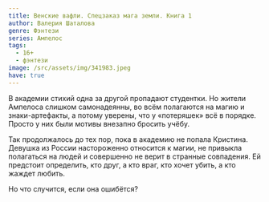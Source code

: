 ```yaml
---
title: Венские вафли. Спецзаказ мага земли. Книга 1
author: Валерия Шаталова
genre: Фэнтези
series: Ампелос
tags:
  - 16+
  - фэнтези
image: /src/assets/img/341983.jpeg
have: true
---
```

В академии стихий одна за другой пропадают студентки. Но жители Ампелоса слишком самонадеянны, во всём полагаются на магию и знаки-артефакты, а потому уверены, что у «потеряшек» всё в порядке. Просто у них были мотивы внезапно бросить учёбу.

Так продолжалось до тех пор, пока в академию не попала Кристина. Девушка из России настороженно относится к магии, не привыкла полагаться на людей и совершенно не верит в странные совпадения. Ей предстоит определить, кто друг, а кто враг, кто хочет убить, а кто жаждет любить.

Но что случится, если она ошибётся?
